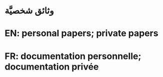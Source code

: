 # وثائق شخصيَّة

# EN: personal papers;  private papers

# FR: documentation personnelle; documentation privée

